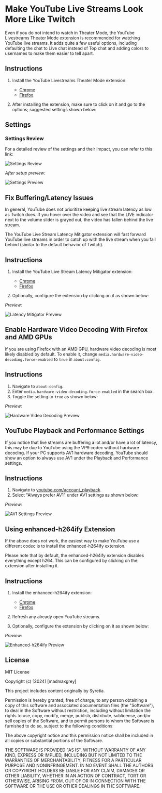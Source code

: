# Make YouTube Live Streams Look More Like Twitch

Even if you do not intend to watch in Theater Mode, the YouTube Livestreams Theater Mode extension is recommended for watching YouTube live streams. It adds quite a few useful options, including defaulting the chat to Live chat instead of Top chat and adding colors to usernames to make them easier to tell apart.

## Instructions

1. Install the YouTube Livestreams Theater Mode extension:
    - [Chrome](https://chrome.google.com/webstore/detail/youtube-livestreams-thea/gjbkpfabdnmkjkpbnploehbeabpbhokb)
    - [Firefox](https://addons.mozilla.org/en-US/firefox/addon/youtube-livestreams-theater/)

2. After installing the extension, make sure to click on it and go to the options; suggested settings shown below:

## Settings

### Settings Review

For a detailed review of the settings and their impact, you can refer to this link:

![Settings Review](https://sy.imgix.net/youtubetheater.png?w=.5&h=.5)

*After setup preview:*

![Settings Preview](https://sy.imgix.net/youtubetheaterpreview.png?w=.2&h=.2)

## Fix Buffering/Latency Issues

In general, YouTube does not prioritize keeping live stream latency as low as Twitch does. If you hover over the video and see that the LIVE indicator next to the volume slider is grayed out, the video has fallen behind the live stream.

The YouTube Live Stream Latency Mitigator extension will fast forward YouTube live streams in order to catch up with the live stream when you fall behind (similar to the default behavior of Twitch).

## Instructions

1. Install the YouTube Live Stream Latency Mitigator extension:
    - [Chrome](https://chrome.google.com/webstore/detail/youtube-live-stream-late/ggfjgkblfjfpbbkcbjlpdcmkdcjmceec)
    - [Firefox](https://addons.mozilla.org/en-US/firefox/addon/youtube-live-stream-late/)

2. Optionally, configure the extension by clicking on it as shown below:

*Preview:*

![Latency Mitigator Preview](https://sy.imgix.net/image.png)

## Enable Hardware Video Decoding With Firefox and AMD GPUs

If you are using Firefox with an AMD GPU, hardware video decoding is most likely disabled by default. To enable it, change `media.hardware-video-decoding.force-enabled` to `true` in `about:config`.

## Instructions

1. Navigate to `about:config`.
2. Enter `media.hardware-video-decoding.force-enabled` in the search box.
3. Toggle the setting to `true` as shown below:

*Preview:*

![Hardware Video Decoding Preview](https://sy.imgix.net/firefoxforcehardware.png?w=.75&h=.75)

## YouTube Playback and Performance Settings

If you notice that live streams are buffering a lot and/or have a lot of latency, this may be due to YouTube using the VP9 codec without hardware decoding. If your PC supports AV1 hardware decoding, YouTube should show an option to always use AV1 under the Playback and Performance settings.

## Instructions

1. Navigate to [youtube.com/account_playback](https://youtube.com/account_playback).
2. Select "Always prefer AV1" under AV1 settings as shown below:

*Preview:*

![AV1 Settings Preview](https://sy.imgix.net/youtubeav1.png?w=.5&h=.5)

## Using enhanced-h264ify Extension

If the above does not work, the easiest way to make YouTube use a different codec is to install the enhanced-h264ify extension.

Please note that by default, the enhanced-h264ify extension disables everything except h264. This can be configured by clicking on the extension after installing it.

## Instructions

1. Install the enhanced-h264ify extension:
    - [Chrome](https://chrome.google.com/webstore/detail/enhanced-h264ify/ljfoemjcjgnkjmoheaaijpjkpoaonfpm)
    - [Firefox](https://addons.mozilla.org/en-US/firefox/addon/enhanced-h264ify/)

2. Refresh any already open YouTube streams.

3. Optionally, configure the extension by clicking on it as shown below:

*Preview:*

![Enhanced-h264ify Preview](https://sy.imgix.net/eh264ify.png?w=.75&h=.75)

## License

MIT License

Copyright (c) [2024] [madmaxgrey]

This project includes content originally by Syretia.

Permission is hereby granted, free of charge, to any person obtaining a copy
of this software and associated documentation files (the "Software"), to deal
in the Software without restriction, including without limitation the rights
to use, copy, modify, merge, publish, distribute, sublicense, and/or sell
copies of the Software, and to permit persons to whom the Software is
furnished to do so, subject to the following conditions:

The above copyright notice and this permission notice shall be included in all
copies or substantial portions of the Software.

THE SOFTWARE IS PROVIDED "AS IS", WITHOUT WARRANTY OF ANY KIND, EXPRESS OR
IMPLIED, INCLUDING BUT NOT LIMITED TO THE WARRANTIES OF MERCHANTABILITY,
FITNESS FOR A PARTICULAR PURPOSE AND NONINFRINGEMENT. IN NO EVENT SHALL THE
AUTHORS OR COPYRIGHT HOLDERS BE LIABLE FOR ANY CLAIM, DAMAGES OR OTHER
LIABILITY, WHETHER IN AN ACTION OF CONTRACT, TORT OR OTHERWISE, ARISING FROM,
OUT OF OR IN CONNECTION WITH THE SOFTWARE OR THE USE OR OTHER DEALINGS IN THE
SOFTWARE.
